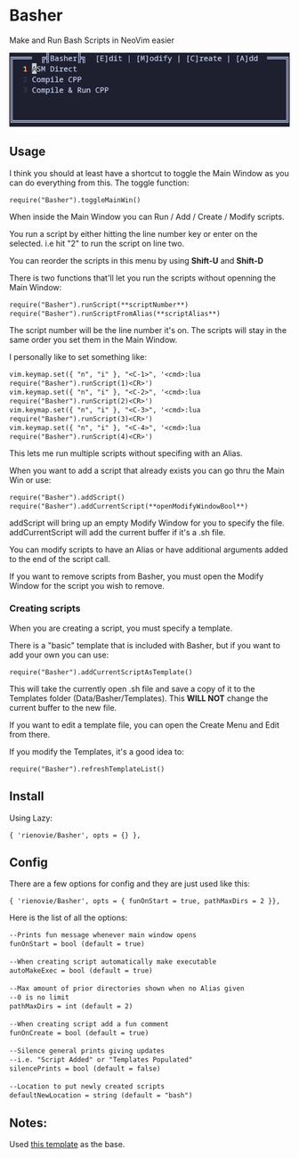 # Basher
Make and Run Bash Scripts in NeoVim easier

![Basher](Basher.png)

## Usage

I think you should at least have a shortcut to toggle the Main Window as you can do everything from this.
The toggle function:

    require("Basher").toggleMainWin()

When inside the Main Window you can Run / Add / Create / Modify scripts.

You run a script by either hitting the line number key or enter on the selected. i.e hit "2" to run the script on line two.

You can reorder the scripts in this menu by using **Shift-U** and **Shift-D**

There is two functions that'll let you run the scripts without openning the Main Window:

    require("Basher").runScript(**scriptNumber**)
    require("Basher").runScriptFromAlias(**scriptAlias**)

The script number will be the line number it's on.
The scripts will stay in the same order you set them in the Main Window.

I personally like to set something like:

    vim.keymap.set({ "n", "i" }, "<C-1>", '<cmd>:lua require("Basher").runScript(1)<CR>')
    vim.keymap.set({ "n", "i" }, "<C-2>", '<cmd>:lua require("Basher").runScript(2)<CR>')
    vim.keymap.set({ "n", "i" }, "<C-3>", '<cmd>:lua require("Basher").runScript(3)<CR>')
    vim.keymap.set({ "n", "i" }, "<C-4>", '<cmd>:lua require("Basher").runScript(4)<CR>')
This lets me run multiple scripts without specifing with an Alias.

When you want to add a script that already exists you can go thru the Main Win or use:

    require("Basher").addScript()
    require("Basher").addCurrentScript(**openModifyWindowBool**)

addScript will bring up an empty Modify Window for you to specify the file.
addCurrentScript will add the current buffer if it's a .sh file.

You can modify scripts to have an Alias or have additional arguments added to the end of the script call.

If you want to remove scripts from Basher, you must open the Modify Window for the script you wish to remove.

### Creating scripts

When you are creating a script, you must specify a template.

There is a "basic" template that is included with Basher, but if you want to add your own you can use:

    require("Basher").addCurrentScriptAsTemplate()

This will take the currently open .sh file and save a copy of it to the Templates folder (Data/Basher/Templates).
This **WILL NOT** change the current buffer to the new file.

If you want to edit a template file, you can open the Create Menu and Edit from there.

If you modify the Templates, it's a good idea to:

    require("Basher").refreshTemplateList()

## Install

Using Lazy:

    { 'rienovie/Basher', opts = {} },

## Config

There are a few options for config and they are just used like this:

    { 'rienovie/Basher', opts = { funOnStart = true, pathMaxDirs = 2 }},

Here is the list of all the options:

    --Prints fun message whenever main window opens
    funOnStart = bool (default = true)

    --When creating script automatically make executable
    autoMakeExec = bool (default = true)

    --Max amount of prior directories shown when no Alias given
    --0 is no limit
    pathMaxDirs = int (default = 2)

    --When creating script add a fun comment
    funOnCreate = bool (default = true)

    --Silence general prints giving updates
    --i.e. "Script Added" or "Templates Populated"
    silencePrints = bool (default = false)

    --Location to put newly created scripts
    defaultNewLocation = string (default = "bash")

## Notes:

Used [this template](https://github.com/ellisonleao/nvim-plugin-template) as the base.
